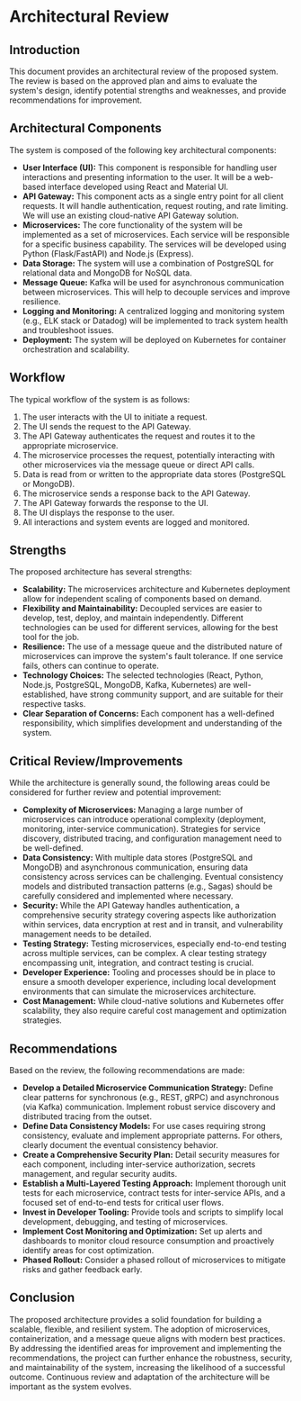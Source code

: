 # Architectural Review

## Introduction

This document provides an architectural review of the proposed system. The review is based on the approved plan and aims to evaluate the system's design, identify potential strengths and weaknesses, and provide recommendations for improvement.

## Architectural Components

The system is composed of the following key architectural components:

* **User Interface (UI):** This component is responsible for handling user interactions and presenting information to the user. It will be a web-based interface developed using React and Material UI.
* **API Gateway:** This component acts as a single entry point for all client requests. It will handle authentication, request routing, and rate limiting. We will use an existing cloud-native API Gateway solution.
* **Microservices:** The core functionality of the system will be implemented as a set of microservices. Each service will be responsible for a specific business capability. The services will be developed using Python (Flask/FastAPI) and Node.js (Express).
* **Data Storage:** The system will use a combination of PostgreSQL for relational data and MongoDB for NoSQL data.
* **Message Queue:** Kafka will be used for asynchronous communication between microservices. This will help to decouple services and improve resilience.
* **Logging and Monitoring:** A centralized logging and monitoring system (e.g., ELK stack or Datadog) will be implemented to track system health and troubleshoot issues.
* **Deployment:** The system will be deployed on Kubernetes for container orchestration and scalability.

## Workflow

The typical workflow of the system is as follows:

1. The user interacts with the UI to initiate a request.
2. The UI sends the request to the API Gateway.
3. The API Gateway authenticates the request and routes it to the appropriate microservice.
4. The microservice processes the request, potentially interacting with other microservices via the message queue or direct API calls.
5. Data is read from or written to the appropriate data stores (PostgreSQL or MongoDB).
6. The microservice sends a response back to the API Gateway.
7. The API Gateway forwards the response to the UI.
8. The UI displays the response to the user.
9. All interactions and system events are logged and monitored.

## Strengths

The proposed architecture has several strengths:

* **Scalability:** The microservices architecture and Kubernetes deployment allow for independent scaling of components based on demand.
* **Flexibility and Maintainability:** Decoupled services are easier to develop, test, deploy, and maintain independently. Different technologies can be used for different services, allowing for the best tool for the job.
* **Resilience:** The use of a message queue and the distributed nature of microservices can improve the system's fault tolerance. If one service fails, others can continue to operate.
* **Technology Choices:** The selected technologies (React, Python, Node.js, PostgreSQL, MongoDB, Kafka, Kubernetes) are well-established, have strong community support, and are suitable for their respective tasks.
* **Clear Separation of Concerns:** Each component has a well-defined responsibility, which simplifies development and understanding of the system.

## Critical Review/Improvements

While the architecture is generally sound, the following areas could be considered for further review and potential improvement:

* **Complexity of Microservices:** Managing a large number of microservices can introduce operational complexity (deployment, monitoring, inter-service communication). Strategies for service discovery, distributed tracing, and configuration management need to be well-defined.
* **Data Consistency:** With multiple data stores (PostgreSQL and MongoDB) and asynchronous communication, ensuring data consistency across services can be challenging. Eventual consistency models and distributed transaction patterns (e.g., Sagas) should be carefully considered and implemented where necessary.
* **Security:** While the API Gateway handles authentication, a comprehensive security strategy covering aspects like authorization within services, data encryption at rest and in transit, and vulnerability management needs to be detailed.
* **Testing Strategy:** Testing microservices, especially end-to-end testing across multiple services, can be complex. A clear testing strategy encompassing unit, integration, and contract testing is crucial.
* **Developer Experience:** Tooling and processes should be in place to ensure a smooth developer experience, including local development environments that can simulate the microservices architecture.
* **Cost Management:** While cloud-native solutions and Kubernetes offer scalability, they also require careful cost management and optimization strategies.

## Recommendations

Based on the review, the following recommendations are made:

* **Develop a Detailed Microservice Communication Strategy:** Define clear patterns for synchronous (e.g., REST, gRPC) and asynchronous (via Kafka) communication. Implement robust service discovery and distributed tracing from the outset.
* **Define Data Consistency Models:** For use cases requiring strong consistency, evaluate and implement appropriate patterns. For others, clearly document the eventual consistency behavior.
* **Create a Comprehensive Security Plan:** Detail security measures for each component, including inter-service authorization, secrets management, and regular security audits.
* **Establish a Multi-Layered Testing Approach:** Implement thorough unit tests for each microservice, contract tests for inter-service APIs, and a focused set of end-to-end tests for critical user flows.
* **Invest in Developer Tooling:** Provide tools and scripts to simplify local development, debugging, and testing of microservices.
* **Implement Cost Monitoring and Optimization:** Set up alerts and dashboards to monitor cloud resource consumption and proactively identify areas for cost optimization.
* **Phased Rollout:** Consider a phased rollout of microservices to mitigate risks and gather feedback early.

## Conclusion

The proposed architecture provides a solid foundation for building a scalable, flexible, and resilient system. The adoption of microservices, containerization, and a message queue aligns with modern best practices. By addressing the identified areas for improvement and implementing the recommendations, the project can further enhance the robustness, security, and maintainability of the system, increasing the likelihood of a successful outcome. Continuous review and adaptation of the architecture will be important as the system evolves.

